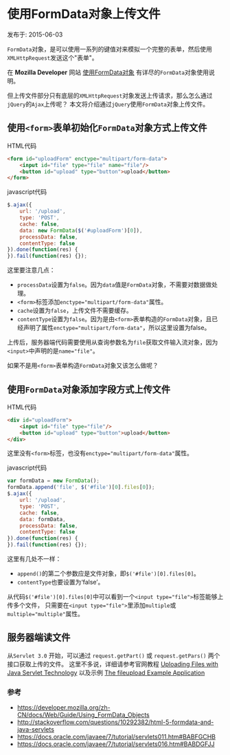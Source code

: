 # 使用FormData对象上传文件

发布于: 2015-06-03

`FormData`对象，是可以使用一系列的键值对来模拟一个完整的表单，然后使用`XMLHttpRequest`发送这个"表单"。

在 **Mozilla Developer** 网站  [使用FormData对象](https://developer.mozilla.org/zh-CN/docs/Web/Guide/Using_FormData_Objects) 有详尽的`FormData`对象使用说明。

但上传文件部分只有底层的`XMLHttpRequest`对象发送上传请求，那么怎么通过`jQuery`的`Ajax`上传呢？
本文将介绍通过`jQuery`使用`FormData`对象上传文件。

## 使用`<form>`表单初始化`FormData`对象方式上传文件

HTML代码

```HTML
<form id="uploadForm" enctype="multipart/form-data">
    <input id="file" type="file" name="file"/>
    <button id="upload" type="button">upload</button>
</form>
```

javascript代码

```javascript
$.ajax({
    url: '/upload',
    type: 'POST',
    cache: false,
    data: new FormData($('#uploadForm')[0]),
    processData: false,
    contentType: false
}).done(function(res) {
}).fail(function(res) {});
```

这里要注意几点：

* `processData`设置为`false`。因为`data`值是`FormData`对象，不需要对数据做处理。
* `<form>`标签添加`enctype="multipart/form-data"`属性。
* `cache`设置为`false`，上传文件不需要缓存。
* `contentType`设置为`false`。因为是由`<form>`表单构造的`FormData`对象，且已经声明了属性`enctype="multipart/form-data"`，所以这里设置为false。

上传后，服务器端代码需要使用从查询参数名为`file`获取文件输入流对象，因为`<input>`中声明的是`name="file"`。

如果不是用`<form>`表单构造`FormData`对象又该怎么做呢？

## 使用`FormData`对象添加字段方式上传文件

HTML代码

```HTML
<div id="uploadForm">
    <input id="file" type="file"/>
    <button id="upload" type="button">upload</button>
</div>
```

这里没有`<form>`标签，也没有`enctype="multipart/form-data"`属性。

javascript代码

```javascript
var formData = new FormData();
formData.append('file', $('#file')[0].files[0]);
$.ajax({
    url: '/upload',
    type: 'POST',
    cache: false,
    data: formData,
    processData: false,
    contentType: false
}).done(function(res) {
}).fail(function(res) {});
```

这里有几处不一样：

* `append()`的第二个参数应是文件对象，即`$('#file')[0].files[0]`。
* `contentType`也要设置为‘false’。

从代码`$('#file')[0].files[0]`中可以看到一个`<input type="file">`标签能够上传多个文件，
只需要在`<input type="file">`里添加`multiple`或`multiple="multiple"`属性。

## 服务器端读文件

从`Servlet 3.0` 开始，可以通过 `request.getPart()` 或 `request.getPars()` 两个接口获取上传的文件。
这里不多说，详细请参考官网教程 [Uploading Files with Java Servlet Technology](https://docs.oracle.com/javaee/7/tutorial/servlets011.htm#BABFGCHB) 以及示例 [The fileupload Example Application](https://docs.oracle.com/javaee/7/tutorial/servlets016.htm#BABDGFJJ)

### 参考

* <https://developer.mozilla.org/zh-CN/docs/Web/Guide/Using_FormData_Objects>
* <http://stackoverflow.com/questions/10292382/html-5-formdata-and-java-servlets>
* <https://docs.oracle.com/javaee/7/tutorial/servlets011.htm#BABFGCHB>
* <https://docs.oracle.com/javaee/7/tutorial/servlets016.htm#BABDGFJJ>
